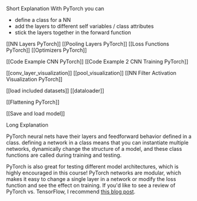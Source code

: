 Short Explanation
With PyTorch you can
- define a class for a NN
- add the layers to different self variables / class attributes
- stick the layers together in the forward function

[[NN Layers PyTorch]]
[[Pooling Layers PyTorch]]
[[Loss Functions PyTorch]]
[[Optimizers PyTorch]]

[[Code Example CNN PyTorch]]
[[Code Example 2 CNN Training PyTorch]]

[[conv_layer_visualization]]
[[pool_visualization]]
[[NN Filter Activation Visualization PyTorch]]

[[load included datasets]]
[[dataloader]]

[[Flattening PyTorch]]

[[Save and load model]]


Long Explanation

PyTorch neural nets have their layers and feedforward behavior defined in a class. defining a network in a class means that you can instantiate multiple networks, dynamically change the structure of a model, and these class functions are called during training and testing.

PyTorch is also great for testing different model architectures, which is highly encouraged in this course! PyTorch networks are modular, which makes it easy to change a single layer in a network or modify the loss function and see the effect on training. If you'd like to see a review of PyTorch vs. TensorFlow, I recommend [this blog post](https://towardsdatascience.com/pytorch-vs-tensorflow-1-month-summary-35d138590f9).


